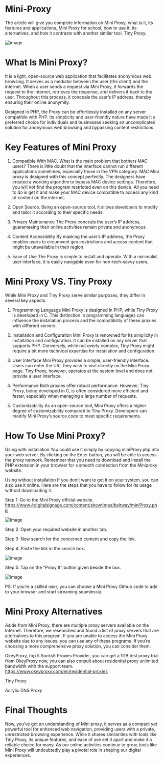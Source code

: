 # Mini-Proxy
The article will give you complete information on Mini Proxy, what is it, its features and applications, Mini Proxy for school, how to use it, its alternatives, and how it contrasts with another similar tool, Tiny Proxy. 

![image](https://github.com/OkeyProxyCom/Mini-Proxy/assets/150340973/ec0488ad-3ab3-496f-9f8e-254eb9ed44a1)

# What Is Mini Proxy?
It is a light, open-source web application that facilitates anonymous web browsing. It serves as a mediator between the user (the client) and the internet. When a user sends a request via Mini Proxy, it forwards the request to the internet, retrieves the response, and delivers it back to the user. Throughout this process, it conceals the user’s IP address, thereby ensuring their online anonymity.

Designed in PHP, the Proxy can be effortlessly installed on any server compatible with PHP. Its simplicity and user-friendly nature have made it a preferred choice for individuals and businesses seeking an uncomplicated solution for anonymous web browsing and bypassing content restrictions.

# Key Features of Mini Proxy
1. Compatible With MAC.
What is the main problem that bothers MAC users? There is little doubt that the interface cannot run different applications sometimes, especially those in the VPN category. MAC Mini proxy is designed with this concept perfectly. The designers have created a working algorithm to bypass MAC device settings. Therefore, you will not find the program restricted even on this device. All you need to do is get it and make your MAC device compatible to access any kind of content on the internet.

2. Open Source.
Being an open-source tool, it allows developers to modify and tailor it according to their specific needs.

3. Privacy Maintenance
The Proxy conceals the user’s IP address, guaranteeing their online activities remain private and anonymous.

4. Content Accessibility
By masking the user’s IP address, the Proxy enables users to circumvent geo-restrictions and access content that might be unavailable in their region.

5. Ease of Use
The Proxy is simple to install and operate. With a minimalist user interface, it is easily navigable even for non-tech-savvy users.

# Mini Proxy VS. Tiny Proxy
While Mini Proxy and Tiny Proxy serve similar purposes, they differ in several key aspects.

1. Programming Language
Mini Proxy is designed in PHP, while Tiny Proxy is developed in C. This distinction in programming languages can influence the installation process and the compatibility of these proxies with different servers.

2. Installation and Configuration
Mini Proxy is renowned for its simplicity in installation and configuration. It can be installed on any server that supports PHP. Conversely, while not overly complex, Tiny Proxy might require a bit more technical expertise for installation and configuration.

3. User Interface
Mini Proxy provides a simple, user-friendly interface. Users can enter the URL they wish to visit directly on the Mini Proxy page. Tiny Proxy, however, operates at the system level and does not provide a user interface.

4. Performance
Both proxies offer robust performance. However, Tiny Proxy, being developed in C, is often considered more efficient and faster, especially when managing a large number of requests.

5. Customizability
As an open-source tool, Mini Proxy offers a higher degree of customizability compared to Tiny Proxy. Developers can modify Mini Proxy’s source code to meet specific requirements.

# How To Use Mini Proxy?

Using with installation
You could use it simply by copying miniProxy.php into your web server. By clicking on the Enter button, you will be able to access the proxy network. Remember that you need to download and install the PHP extension in your browser for a smooth connection from the Miniproxy website.

Using without installation
If you don’t want to get it on your system, you can also use it online. Here are the steps that you have to follow for its usage without downloading it.

Step 1: Go to the Mini Proxy official website. https://www.4digitalsignage.com/content/showtimes/beltway/miniProxy.php

![image](https://github.com/OkeyProxyCom/Mini-Proxy/assets/150340973/6d36390c-6f6b-408c-9941-ff999376dda0)

Step 2: Open your required website in another tab.

Step 3: Now search for the concerned content and copy the link.

Step 4: Paste the link in the search box.

![image](https://github.com/OkeyProxyCom/Mini-Proxy/assets/150340973/c03c3b55-6f00-4a47-acdf-3ef3ae8b4530)

Step 5: Tap on the “Proxy It” button given beside the box.

![image](https://github.com/OkeyProxyCom/Mini-Proxy/assets/150340973/d7f3fea7-5869-4e61-838a-62aa030d8ae1)

PS: If you’re a skilled user, you can choose a Mini Proxy Github code to add to your browser and start streaming seamlessly.

# Mini Proxy Alternatives
Aside from Mini Proxy, there are multiple proxy servers available on the Internet. Therefore, we researched and found a list of proxy servers that are alternatives to this program. If you are unable to access the Mini Proxy website due to any issues, you can use any of these programs. If you’re choosing a more comprehensive proxy solution, you can consider them.

OkeyProxy, top 5 Socks5 Proxies Provider, you can get a 1GB test proxy trial from OkeyProxy now, you can also consult about residential proxy unlimited bandwidth with the support team. https://www.okeyproxy.com/en/residential-proxies

Tiny Proxy

Acrylic DNS Proxy

# Final Thoughts
Now, you’ve got an understanding of Mini proxy, it serves as a compact yet powerful tool for enhanced web navigation, providing users with a private, unrestricted browsing experience. While it shares similarities with tools like Tiny Proxy, its unique features, and ease of use set it apart and make it a reliable choice for many. As our online activities continue to grow, tools like Mini Proxy will undoubtedly play a pivotal role in shaping our digital experiences.


